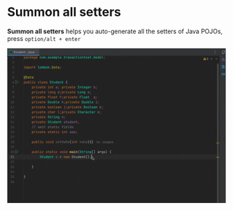 # Summon all setters

<!-- Plugin description -->
**Summon all setters** helps you auto-generate all the setters of Java POJOs, press  `option/alt + enter`
<!-- Plugin description end -->


![summonSetters.gif](./doc/summonSetters.gif)
